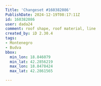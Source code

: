 ```yaml
---
Title: 'Changeset #160382086'
PublishDate: 2024-12-19T08:17:11Z
id: 160382086
user: dada24
comment: roof shape, roof material, line
created_by: iD 2.30.4
tags:
- Montenegro
- Budva
bbox:
  min_lon: 18.846079
  min_lat: 42.2856219
  max_lon: 18.8478424
  max_lat: 42.2861565

---
```

